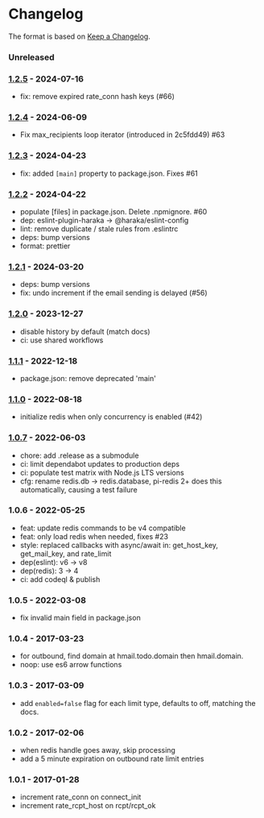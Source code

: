 # Changelog

The format is based on [Keep a Changelog](https://keepachangelog.com/).

### Unreleased

### [1.2.5] - 2024-07-16

- fix: remove expired rate_conn hash keys (#66)

### [1.2.4] - 2024-06-09

- Fix max_recipients loop iterator (introduced in 2c5fdd49) #63

### [1.2.3] - 2024-04-23

- fix: added `[main]` property to package.json. Fixes #61

### [1.2.2] - 2024-04-22

- populate [files] in package.json. Delete .npmignore. #60
- dep: eslint-plugin-haraka -> @haraka/eslint-config
- lint: remove duplicate / stale rules from .eslintrc
- deps: bump versions
- format: prettier

### [1.2.1] - 2024-03-20

- deps: bump versions
- fix: undo increment if the email sending is delayed (#56)

### [1.2.0] - 2023-12-27

- disable history by default (match docs)
- ci: use shared workflows

### [1.1.1] - 2022-12-18

- package.json: remove deprecated 'main'

### [1.1.0] - 2022-08-18

- initialize redis when only concurrency is enabled (#42)

### [1.0.7] - 2022-06-03

- chore: add .release as a submodule
- ci: limit dependabot updates to production deps
- ci: populate test matrix with Node.js LTS versions
- cfg: rename redis.db -> redis.database, pi-redis 2+ does this automatically, causing a test failure

### 1.0.6 - 2022-05-25

- feat: update redis commands to be v4 compatible
- feat: only load redis when needed, fixes #23
- style: replaced callbacks with async/await in:
  get_host_key, get_mail_key, and rate_limit
- dep(eslint): v6 -> v8
- dep(redis): 3 -> 4
- ci: add codeql & publish

### 1.0.5 - 2022-03-08

- fix invalid main field in package.json

### 1.0.4 - 2017-03-23

- for outbound, find domain at hmail.todo.domain then hmail.domain.
- noop: use es6 arrow functions

### 1.0.3 - 2017-03-09

- add `enabled=false` flag for each limit type, defaults to off, matching the docs.

### 1.0.2 - 2017-02-06

- when redis handle goes away, skip processing
- add a 5 minute expiration on outbound rate limit entries

### 1.0.1 - 2017-01-28

- increment rate_conn on connect_init
- increment rate_rcpt_host on rcpt/rcpt_ok

[1.0.6]: https://github.com/haraka/haraka-plugin-limit/releases/tag/1.0.6
[1.0.7]: https://github.com/haraka/haraka-plugin-limit/releases/tag/1.0.7
[1.1.0]: https://github.com/haraka/haraka-plugin-limit/releases/tag/1.1.0
[1.1.1]: https://github.com/haraka/haraka-plugin-limit/releases/tag/v1.1.1
[1.2.0]: https://github.com/haraka/haraka-plugin-limit/releases/tag/v1.2.0
[1.2.1]: https://github.com/haraka/haraka-plugin-limit/releases/tag/v1.2.1
[1.2.2]: https://github.com/haraka/haraka-plugin-limit/releases/tag/v1.2.2
[1.2.3]: https://github.com/haraka/haraka-plugin-limit/releases/tag/v1.2.3
[1.2.4]: https://github.com/haraka/haraka-plugin-limit/releases/tag/v1.2.4
[1.2.5]: https://github.com/haraka/haraka-plugin-limit/releases/tag/v1.2.5
